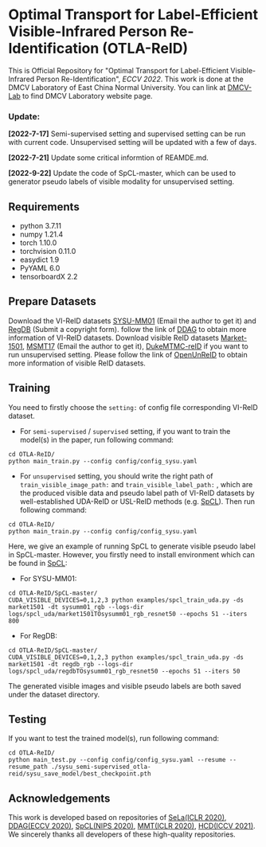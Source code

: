 # Optimal Transport for Label-Efficient Visible-Infrared Person Re-Identification (OTLA-ReID)
This is Official Repository for "Optimal Transport for Label-Efficient
Visible-Infrared Person Re-Identification", *ECCV 2022*. This work is done at the DMCV Laboratory of East China Normal University. You can link at [DMCV-Lab](https://dmcv-ecnu.github.io/) to find DMCV Laboratory website page.

### Update:
**[2022-7-17]** Semi-supervised setting and supervised setting can be run with current code. Unsupervised setting will be updated with a few of days.

**[2022-7-21]** Update some critical informtion of REAMDE.md.

**[2022-9-22]** Update the code of SpCL-master, which can be used to generator pseudo labels of visible modality for unsupervised setting.

## Requirements
+ python 3.7.11
+ numpy 1.21.4
+ torch 1.10.0
+ torchvision 0.11.0
+ easydict 1.9
+ PyYAML 6.0
+ tensorboardX 2.2


## Prepare Datasets
Download the VI-ReID datasets [SYSU-MM01](https://github.com/wuancong/SYSU-MM01) (Email the author to get it) and [RegDB](http://dm.dongguk.edu/link.html) (Submit a copyright form). follow the link of [DDAG](https://github.com/mangye16/DDAG) to obtain more information of VI-ReID datasets. Download visible ReID datasets [Market-1501](https://drive.google.com/file/d/0B8-rUzbwVRk0c054eEozWG9COHM/view), [MSMT17](https://arxiv.org/abs/1711.08565) (Email the author to get it), [DukeMTMC-reID](https://drive.google.com/file/d/1jjE85dRCMOgRtvJ5RQV9-Afs-2_5dY3O/view) if you want to run unsupervised setting. Please follow the link of [OpenUnReID](https://github.com/open-mmlab/OpenUnReID/blob/master/docs/INSTALL.md) to obtain more information of visible ReID datasets.


## Training
You need to firstly choose the ```setting:``` of config file corresponding VI-ReID dataset.

+ For ```semi-supervised``` / ```supervised``` setting, if you want to train the model(s) in the paper, run following command:
```shell
cd OTLA-ReID/
python main_train.py --config config/config_sysu.yaml
```
+ For ```unsupervised``` setting, you should write the right path of ```train_visible_image_path:``` and ```train_visible_label_path:``` , which are the produced visible data and pseudo label path of VI-ReID datasets by well-established UDA-ReID or USL-ReID methods (e.g. [SpCL](https://github.com/yxgeee/SpCL)). Then run following command:
```shell
cd OTLA-ReID/
python main_train.py --config config/config_sysu.yaml
```

Here, we give an example of running SpCL to generate visible pseudo label in SpCL-master. However, you firstly need to install environment which can be found in [SpCL](https://github.com/yxgeee/SpCL):
+ For SYSU-MM01:
```shell
cd OTLA-ReID/SpCL-master/
CUDA_VISIBLE_DEVICES=0,1,2,3 python examples/spcl_train_uda.py -ds market1501 -dt sysumm01_rgb --logs-dir logs/spcl_uda/market1501TOsysumm01_rgb_resnet50 --epochs 51 --iters 800
```
+ For RegDB:
```shell
cd OTLA-ReID/SpCL-master/
CUDA_VISIBLE_DEVICES=0,1,2,3 python examples/spcl_train_uda.py -ds market1501 -dt regdb_rgb --logs-dir logs/spcl_uda/regdbTOsysumm01_rgb_resnet50 --epochs 51 --iters 50
```
The generated visible images and visible pseudo labels are both saved under the dataset directory.

## Testing
If you want to test the trained model(s), run following command:
```shell
cd OTLA-ReID/
python main_test.py --config config/config_sysu.yaml --resume --resume_path ./sysu_semi-supervised_otla-reid/sysu_save_model/best_checkpoint.pth
```


## Acknowledgements
This work is developed based on repositories of [SeLa(ICLR 2020)](https://github.com/yukimasano/self-label), [DDAG(ECCV 2020)](https://github.com/mangye16/DDAG), [SpCL(NIPS 2020)](https://github.com/yxgeee/SpCL), [MMT(ICLR 2020)](https://github.com/yxgeee/MMT), [HCD(ICCV 2021)](https://github.com/tangshixiang/HCD). We sincerely thanks all developers of these high-quality repositories.

